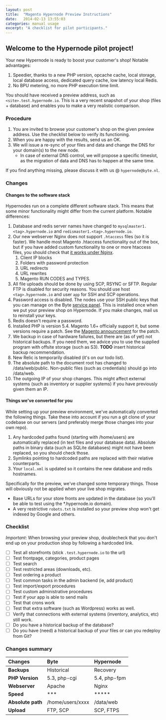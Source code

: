 ```yaml
---
layout: post
title:  "Magento Hypernode Preview Instructions"
date:   2014-02-13 13:55:03
categories: manual usage 
excerpt: "A checklist for pilot participants."
---
```

## Welcome to the Hypernode pilot project!

Your new Hypernode is ready to boost your customer's shop! Notable advantages:

1. Speedier, thanks to a new PHP version, opcache cache, local storage, local database access, dedicated query cache, low latency local Redis.
1. No BPU metering, no more PHP execution time limit.

You should have received a preview address, such as 
`<site>.test.hypernode.io`. This is a very recent snapshot of your 
shop (files + database) and enables you to make a very realistic comparison.

### Procedure

1. You are invited to browse your customer's shop on the given preview address. Use the checklist below to verify its functioning.
1. When you are happy with the results, send us an OK.
1. We will issue a re-sync of your files and data and change the DNS for your domain(s) to the new node.
    * In case of external DNS control, we will propose a specific timeslot, as the migration of data and DNS has to happen at the same time.

If you find anything missing, please discuss it with us @ `hypernode@byte.nl`.

### Changes

#### Changes to the software stack

Hypernodes run on a complete different software stack. This means that some minor functionality might differ from the current platform. Notable differences:

1. Database and redis server names have changed to `mysqlmaster1.<tag>.hypernode.io` and `redismaster1.<tag>.hypernode.io`.
1. Our new webserver Nginx does not support `.htaccess` files (so it is faster). We handle most Magento .htaccess functionality out of the box, but if you have added custom functionality to one or more htaccess files, you should check that [it works under Nginx](configuring-nginx.html). 
    1. Client IP blocks
    1. Folders with password protection
    1. URL redirects
    1. URL rewrites
    1. Magento RUN CODES and TYPES.
1. All file uploads should be done by using SCP, RSYNC or SFTP. Regular FTP is disabled for security reasons. You should use host `<tag>.hypernode.io` and user `app` for SSH and SCP operations. 
1. Password access is disabled. The nodes use your SSH public keys that you can manage on the Byte [service panel](https://service.byte.nl/sshkeymanager/). This is installed once when we put your preview shop on Hypernode. If you make changes, mail us to reinstall your keys.
1. Redis doesn't require a password.
1. Installed PHP is version 5.4. Magento 1.6+ officially support it, but some versions require a patch. See the [Magento announcement](http://www.magentocommerce.com/blog/magento-now-supports-php-54/) for the patch.
1. We backup in case of hardware failures, but there are (as of yet) not historical backups. If you need them, we advice you to use the supplied program with offsite storage (such as S3). **TODO** insert historical backup recommendation.
1. New Relic is temporarily disabled (it's on our todo list).
1. The absolute path to the document root has changed to /data/web/public. Non-public files (such as credentials) should go into /data/web.
1. The outgoing IP of your shop changes. This might affect external systems (such as inventory or supplier systems) if you have previously given them an IP.

#### Things we've converted for you

While setting up your preview environment, we've automatically converted the following things. Take these into account if you run a git clone of your codebase on our servers (and preferably merge those changes into your own repo). 

1. Any hardcoded paths found (starting with /home/users) are automatically replaced (in text files and your database data). Absolute paths in binary data (such as SQLite databases) might not have been replaced, so you should check those.
1. Symlinks pointing to hardcoded paths are replaced with their relative counterparts.
1. Your `local.xml` is updated so it contains the new database and redis hostnames.

Specifically for the preview, we've changed some temporary things. Those will obviously not be applied when your live shop migrates.

* Base URLs for your store fronts are updated in the database (so you'll be able to test using the *.hypernode.io domain). 
* A very restrictive `robots.txt` is installed so your preview shop won't get indexed by Google and others. 

### Checklist

_Important_: When browsing your preview shop, doublecheck that you don't end up on your production shop by following a hardcoded link. 

- ☐  Test all storefronts (stick `.test.hypernode.io` to the url)
- ☐  Test frontpage, categories, product pages
- ☐  Test search
- ☐  Test restricted areas (downloads, etc).
- ☐  Test ordering a product
- ☐  Test common tasks in the admin backend (ie, add product)
- ☐  Test import/export procedures
- ☐  Test custom administrative procedures
- ☐  Test if your app is able to send mails
- ☐  Test that crons work
- ☐  Test that extra software (such as Wordpress) works as well.
- ☐  Verify that connections with external systems (inventory, analytics, etc) still work.
- ☐  Do you have a historical backup of the database?
- ☐  Do you have (need) a historical backup of your files or can you redeploy from Git?

### Changes summary

| Changes | Byte | Hypernode |
| :--- | :--- | :--- |
| __Backups__ | Historical | Recovery |
| __PHP Version__ | 5.3, php-cgi | 5.4, php-fpm |
| __Webserver__ | Apache | Nginx |
| __Speed__ | *** | ***** |
| __Absolute path__ | /home/users/xxxx | /data/web |
| __Upload__ | FTP, SCP | SCP, FTPS |
